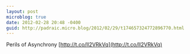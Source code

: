 ```yaml
---
layout: post
microblog: true
date: 2012-02-28 20:48 -0400
guid: http://padraic.micro.blog/2012/02/29/t174657324772896770.html
---
```

Perils of Asynchrony [http://t.co/ll2VRkVq](http://t.co/ll2VRkVq)
